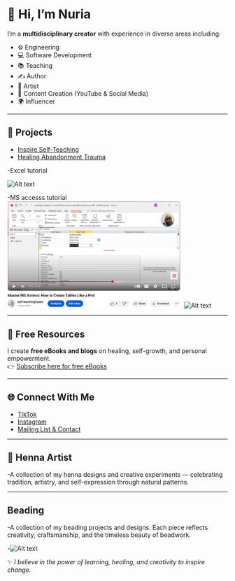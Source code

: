 
# 👋 Hi, I’m Nuria  

I’m a **multidisciplinary creator** with experience in diverse areas including:  
- ⚙️ Engineering  
- 💻 Software Development  
- 📚 Teaching  
- ✍️ Author  
- 🎨 Artist  
- 🎥 Content Creation (YouTube & Social Media)  
- 🌍 Influencer  

---

## 🎥 Projects  
- [Inspire Self-Teaching](https://www.youtube.com/@InspireSelf-Teaching)  
- [Healing Abandonment Trauma](https://www.youtube.com/@HealingAbandonmentTrauma)

-Excel tutorial  

![Alt text](/https://github.com/qemerHilal/qemerHilal/blob/main/video1.png?raw=true "Optional Title")


-MS accesss tutorial
 <img src="https://github.com/qemerHilal/qemerHilal/blob/main/video2.png" width="400"/>
![Alt text](/relative/path/to/img.jpg?raw=true "Optional Title")

---



## 🎁 Free Resources  
I create **free eBooks and blogs** on healing, self-growth, and personal empowerment.  
👉 [Subscribe here for free eBooks](https://mailchi.mp/6a50c9705a8e/healing-abandonment-trauma-hat)  

---

## 🌐 Connect With Me  
- [TikTok](https://www.tiktok.com/@legacylegend80)  
- [Instagram](https://www.instagram.com/nurlovesherself/)  
- [Mailing List & Contact](https://mailchi.mp/6a50c9705a8e/healing-abandonment-trauma-hat)  

---
## 🎨 Henna Artist 

-A collection of my henna designs and creative experiments — celebrating tradition, artistry, and self-expression through natural patterns.

---

## Beading
-A collection of my beading projects and designs. Each piece reflects creativity, craftsmanship, and the timeless beauty of beadwork.

-![Alt text](/https://github.com/qemerHilal/qemerHilal/blob/main/webcam-toy-photo10.jpg?raw=true "Optional Title")

✨ *I believe in the power of learning, healing, and creativity to inspire change.*  
